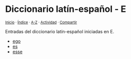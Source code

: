 # Diccionario latín-español - E
<sup>[Inicio](https://github.com/jucardus/jucardus.github.io/blob/main/readme.md) · [Índice](https://github.com/jucardus/jucardus.github.io/blob/main/indices/latin-espanol.md) · [A-Z](https://github.com/jucardus/jucardus.github.io/blob/main/indices/alfabetico.md) · [Actividad](https://github.com/jucardus/jucardus.github.io/blob/main/indices/actividad.md) · [Compartir](https://x.com/intent/tweet?text=Entradas%20del%20Diccionario%20lat%C3%ADn-espa%C3%B1ol%20iniciadas%20en%20E.%0A%E2%86%92%20https%3A%2F%2Fgithub.com%2Fjucardus%2Frepo%2Fblob%2Fmain%2Findices%2Flatin-espanol-e.md%0A%0A%23ltn_espnl_jucardus%20%23indcs_jucardus%0A%40jucardus)</sup>

Entradas del diccionario latín-español iniciadas en E.

* [ego](https://github.com/jucardus/jucardus.github.io/blob/main/contenido/25/04/22/ego.md)
* [es](https://github.com/jucardus/jucardus.github.io/blob/main/contenido/25/04/24/es.md)
* [esse](https://github.com/jucardus/jucardus.github.io/blob/main/contenido/25/04/23/esse.md)
